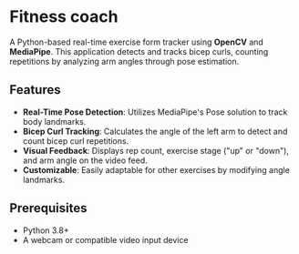 # Fitness coach

A Python-based real-time exercise form tracker using **OpenCV** and **MediaPipe**. This application detects and tracks bicep curls, counting repetitions by analyzing arm angles through pose estimation.

## Features
- **Real-Time Pose Detection**: Utilizes MediaPipe's Pose solution to track body landmarks.
- **Bicep Curl Tracking**: Calculates the angle of the left arm to detect and count bicep curl repetitions.
- **Visual Feedback**: Displays rep count, exercise stage ("up" or "down"), and arm angle on the video feed.
- **Customizable**: Easily adaptable for other exercises by modifying angle landmarks.

## Prerequisites
- Python 3.8+
- A webcam or compatible video input device


